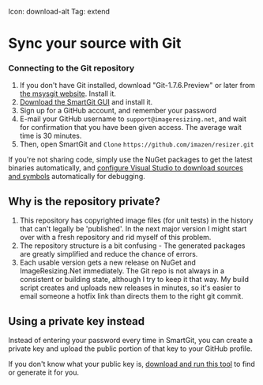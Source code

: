 Icon: download-alt
Tag: extend

# Sync your source with Git


### Connecting to the Git repository

1. If you don't have Git installed, download "Git-1.7.6.Preview" or later from [the msysgit website](http://code.google.com/p/msysgit/downloads/list). Install it.
2.  [Download the SmartGit GUI](http://www.shareit.com/affiliate.html?affiliateid=200142144&publisherid=200020344&target=http%3A%2F%2Fwww.syntevo.com%2Fsmartgit%2Findex.html) and install it.
3. Sign up for a GitHub account, and remember your password
4. E-mail your GitHub username to `support@imageresizing.net`, and wait for confirmation that you have been given access. The average wait time is 30 minutes.
5. Then, open SmartGit and `Clone` `https://github.com/imazen/resizer.git`

If you're not sharing code, simply use the NuGet packages to get the latest binaries automatically, and [configure Visual Studio to download sources and symbols](http://www.symbolsource.org/Public/Home/VisualStudio) automatically for debugging.


## Why is the repository private?

1. This repository has copyrighted image files (for unit tests) in the history that can't legally be 'published'. In the next major version I might start over with a fresh repository and rid myself of this problem.
2. The repository structure is a bit confusing - The generated packages are greatly simplified and reduce the chance of errors.
3. Each usable version gets a new release on NuGet and ImageResizing.Net immediately. The Git repo is not always in a consistent or building state, although I try to keep it that way. My build script creates and uploads new releases in minutes, so it's easier to email someone a hotfix link than directs them to the right git commit.


## Using a private key instead

Instead of entering your password every time in SmartGit, you can create a private key and upload the public portion of that key to your GitHub profile.

If you don't know what your public key is, [download and run this tool](http://windowsgit.com/keytool) to find or generate it for you.
